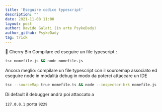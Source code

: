 ```yaml
---
title: 'Eseguire codice typescript'
description: ""
date: 2021-11-08 11:00
layout: post
author: Davide Galati (in arte PsykeDady)
author_github: PsykeDady
tag: trick
---
```


🍒 Cherry Bin 
Compilare ed eseguire un file typescript : 
```bash
tsc nomefile.js && node nomefile.js
```

Ancora meglio: compilare un file typescript con il sourcemap associato ed eseguire node in modalità debug in modo da poterci attaccare un IDE 
```bash
tsc --sourceMap true nomefile.ts && node --inspector-brk nomefile.js
```

Di default il debugger andrà poi attaccato a
  
`127.0.0.1` porta `9229`

